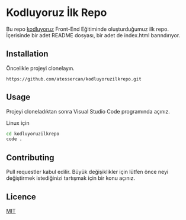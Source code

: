 # Kodluyoruz İlk Repo

Bu repo [kodluyoruz](kodluyoruz.org) Front-End Eğitiminde oluşturduğumuz ilk repo. İçerisinde bir adet README dosyası, bir adet de index.html barındırıyor.

## Installation

Öncelikle projeyi clonelayın.
```git
https://github.com/atessercan/kodluyoruzilkrepo.git
```

## Usage

Projeyi cloneladıktan sonra Visual Studio Code programında açınız.

Linux için

```Bash
cd kodluyoruzilkrepo
code .
```

## Contributing

Pull requestler kabul edilir. Büyük değişiklikler için lütfen önce neyi değiştirmek istediğinizi tartışmak için bir konu açınız.

## Licence

[MIT](https://choosealicense.com/licenses/mit/)

